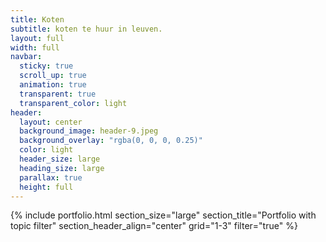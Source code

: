 ```yaml
---
title: Koten
subtitle: koten te huur in leuven. 
layout: full
width: full
navbar:
  sticky: true
  scroll_up: true
  animation: true
  transparent: true
  transparent_color: light
header:
  layout: center
  background_image: header-9.jpeg
  background_overlay: "rgba(0, 0, 0, 0.25)"
  color: light
  header_size: large
  heading_size: large
  parallax: true
  height: full
---
```


{% include portfolio.html 
  section_size="large"
  section_title="Portfolio with topic filter"
  section_header_align="center"
  grid="1-3"
  filter="true"
%}